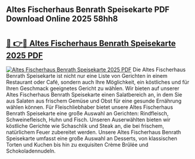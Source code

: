 ## Altes Fischerhaus Benrath Speisekarte PDF Download Online 2025 58hh8

# <h2><a href="http://gc96oq.nevu.top/?p=Altes+Fischerhaus+Benrath+Speisekarte">🔗 👉🔴 Altes Fischerhaus Benrath Speisekarte 2025 PDF</a></h2>

[![Altes Fischerhaus Benrath Speisekarte 2025 PDF](https://i.imgur.com/dBaPXMq.png)](http://gc96oq.nevu.top/?p=Altes+Fischerhaus+Benrath+Speisekarte)
Die Altes Fischerhaus Benrath Speisekarte ist nicht nur eine Liste von Gerichten in einem Restaurant oder Café, sondern auch Ihre Möglichkeit, ein köstliches und für Ihren Geschmack geeignetes Gericht zu wählen. Wir bieten auf unserer Altes Fischerhaus Benrath Speisekarte einen Salatbereich an, in dem Sie aus Salaten aus frischem Gemüse und Obst für eine gesunde Ernährung wählen können. Für Fleischliebhaber bietet unsere Altes Fischerhaus Benrath Speisekarte eine große Auswahl an Gerichten: Rindfleisch, Schweinefleisch, Huhn und Fisch. Unseren Auserwählten bieten wir köstliche Gerichte wie Schaschlik und Steak an, die bei frischem, natürlichem Feuer zubereitet werden. Unsere Altes Fischerhaus Benrath Speisekarte umfasst eine große Auswahl an Desserts, von klassischen Torten und Kuchen bis hin zu exquisiten Crème Brûlée und Schokoladennudeln.
